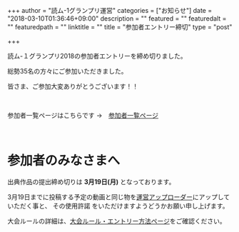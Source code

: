 +++
author = "読ム-1グランプリ運営"
categories = ["お知らせ"]
date = "2018-03-10T01:36:46+09:00"
description = ""
featured = ""
featuredalt = ""
featuredpath = ""
linktitle = ""
title = "参加者エントリー締切"
type = "post"

+++

読ム-１グランプリ2018の参加者エントリーを締め切りました。

総勢35名の方々にご参加いただきました。

皆さま、ご参加大変ありがとうございます！！

<br>

参加者一覧ページはこちらです →　[参加者一覧ページ](/performer/)

<br>

# 参加者のみなさまへ

出典作品の提出締め切りは **3月19日(月)** となっております。

3月19日までに投稿する予定の動画と同じ物を[運営アップローダー](https://ux.getuploader.com/YOMU_1GP2018/)にアップしていただく事と、
その使用許諾 をいただけますようどうかお願い申し上げます。

大会ルールの詳細は、[大会ルール・エントリー方法ページ](/rule/)をご確認ください。











